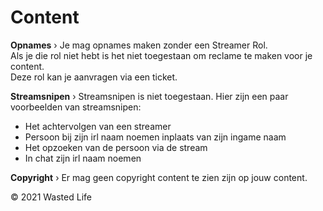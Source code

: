 # Content

<b>Opnames</b> › Je mag opnames maken zonder een Streamer Rol.<br> 
Als je die rol niet hebt is het niet toegestaan om reclame te maken voor je content.<br> 
Deze rol kan je aanvragen via een ticket.

<b>Streamsnipen</b> › Streamsnipen is niet toegestaan. Hier zijn een paar voorbeelden van streamsnipen:
- Het achtervolgen van een streamer
- Persoon bij zijn irl naam noemen inplaats van zijn ingame naam
- Het opzoeken van de persoon via de stream
- In chat zijn irl naam noemen

<b>Copyright</b> › Er mag geen copyright content te zien zijn op jouw content.<br> 

© 2021 Wasted Life
